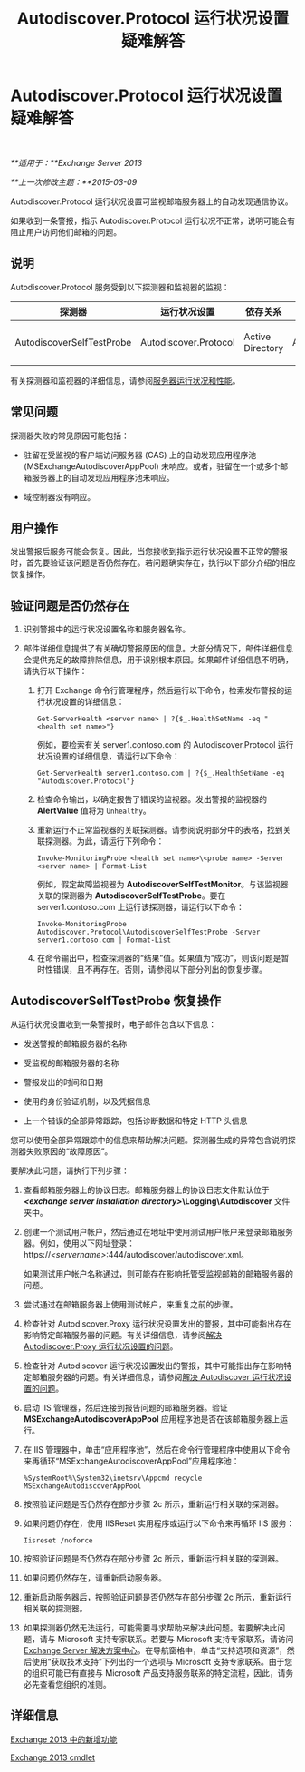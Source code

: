 ﻿---
title: Autodiscover.Protocol 运行状况设置疑难解答
TOCTitle: Autodiscover.Protocol 运行状况设置疑难解答
ms:assetid: 06afdcc8-7920-4e88-b85a-98e67a19d221
ms:mtpsurl: https://technet.microsoft.com/zh-cn/library/ms.exch.scom.autodiscover.protocol(v=EXCHG.150)
ms:contentKeyID: 53275690
ms.date: 10/08/2015
mtps_version: v=EXCHG.150
ms.translationtype: HT
---

# Autodiscover.Protocol 运行状况设置疑难解答

 

_**适用于：**Exchange Server 2013_

_**上一次修改主题：**2015-03-09_

Autodiscover.Protocol 运行状况设置可监视邮箱服务器上的自动发现通信协议。

如果收到一条警报，指示 Autodiscover.Protocol 运行状况不正常，说明可能会有阻止用户访问他们邮箱的问题。

## 说明

Autodiscover.Protocol 服务受到以下探测器和监视器的监视：


<table>
<colgroup>
<col style="width: 25%" />
<col style="width: 25%" />
<col style="width: 25%" />
<col style="width: 25%" />
</colgroup>
<thead>
<tr class="header">
<th>探测器</th>
<th>运行状况设置</th>
<th>依存关系</th>
<th>关联监视器</th>
</tr>
</thead>
<tbody>
<tr class="odd">
<td><p>AutodiscoverSelfTestProbe</p></td>
<td><p>Autodiscover.Protocol</p></td>
<td><p>Active Directory</p></td>
<td><p>AutodiscoverSelfTestMonitor</p></td>
</tr>
</tbody>
</table>


有关探测器和监视器的详细信息，请参阅[服务器运行状况和性能](https://technet.microsoft.com/zh-cn/library/jj150551\(v=exchg.150\))。

## 常见问题

探测器失败的常见原因可能包括：

  - 驻留在受监视的客户端访问服务器 (CAS) 上的自动发现应用程序池 (MSExchangeAutodiscoverAppPool) 未响应。或者，驻留在一个或多个邮箱服务器上的自动发现应用程序池未响应。

  - 域控制器没有响应。

## 用户操作

发出警报后服务可能会恢复。因此，当您接收到指示运行状况设置不正常的警报时，首先要验证该问题是否仍然存在。若问题确实存在，执行以下部分介绍的相应恢复操作。

## 验证问题是否仍然存在

1.  识别警报中的运行状况设置名称和服务器名称。

2.  邮件详细信息提供了有关确切警报原因的信息。大部分情况下，邮件详细信息会提供充足的故障排除信息，用于识别根本原因。如果邮件详细信息不明确，请执行以下操作：
    
    1.  打开 Exchange 命令行管理程序，然后运行以下命令，检索发布警报的运行状况设置的详细信息：
        
            Get-ServerHealth <server name> | ?{$_.HealthSetName -eq "<health set name>"}
        
        例如，要检索有关 server1.contoso.com 的 Autodiscover.Protocol 运行状况设置的详细信息，请运行以下命令：
        
            Get-ServerHealth server1.contoso.com | ?{$_.HealthSetName -eq "Autodiscover.Protocol"}
    
    2.  检查命令输出，以确定报告了错误的监视器。发出警报的监视器的 **AlertValue** 值将为 `Unhealthy`。
    
    3.  重新运行不正常监视器的关联探测器。请参阅说明部分中的表格，找到关联探测器。为此，请运行下列命令：
        
            Invoke-MonitoringProbe <health set name>\<probe name> -Server <server name> | Format-List
        
        例如，假定故障监视器为 **AutodiscoverSelfTestMonitor**。与该监视器关联的探测器为 **AutodiscoverSelfTestProbe**。要在 server1.contoso.com 上运行该探测器，请运行以下命令：
        
            Invoke-MonitoringProbe Autodiscover.Protocol\AutodiscoverSelfTestProbe -Server server1.contoso.com | Format-List
    
    4.  在命令输出中，检查探测器的“结果”值。如果值为“成功”，则该问题是暂时性错误，且不再存在。否则，请参阅以下部分列出的恢复步骤。

## AutodiscoverSelfTestProbe 恢复操作

从运行状况设置收到一条警报时，电子邮件包含以下信息：

  - 发送警报的邮箱服务器的名称

  - 受监视的邮箱服务器的名称

  - 警报发出的时间和日期

  - 使用的身份验证机制，以及凭据信息

  - 上一个错误的全部异常跟踪，包括诊断数据和特定 HTTP 头信息

您可以使用全部异常跟踪中的信息来帮助解决问题。探测器生成的异常包含说明探测器失败原因的“故障原因”。

要解决此问题，请执行下列步骤：

1.  查看邮箱服务器上的协议日志。邮箱服务器上的协议日志文件默认位于 ***\<exchange server installation directory\>*\\Logging\\Autodiscover** 文件夹中。

2.  创建一个测试用户帐户，然后通过在地址中使用测试用户帐户来登录邮箱服务器。例如，使用以下网址登录：https://*\<servername\>*:444/autodiscover/autodiscover.xml。
    
    如果测试用户帐户名称通过，则可能存在影响托管受监视邮箱的邮箱服务器的问题。

3.  尝试通过在邮箱服务器上使用测试帐户，来重复之前的步骤。

4.  检查针对 Autodiscover.Proxy 运行状况设置发出的警报，其中可能指出存在影响特定邮箱服务器的问题。有关详细信息，请参阅[解决 Autodiscover.Proxy 运行状况设置的问题](troubleshooting-autodiscover-proxy-health-set.md)。

5.  检查针对 Autodiscover 运行状况设置发出的警报，其中可能指出存在影响特定邮箱服务器的问题。有关详细信息，请参阅[解决 Autodiscover 运行状况设置的问题](troubleshooting-autodiscover-health-set.md)。

6.  启动 IIS 管理器，然后连接到报告问题的邮箱服务器。验证 **MSExchangeAutodiscoverAppPool** 应用程序池是否在该邮箱服务器上运行。

7.  在 IIS 管理器中，单击“应用程序池”，然后在命令行管理程序中使用以下命令来再循环“MSExchangeAutodiscoverAppPool”应用程序池：
    
        %SystemRoot%\System32\inetsrv\Appcmd recycle MSExchangeAutodiscoverAppPool

8.  按照验证问题是否仍然存在部分步骤 2c 所示，重新运行相关联的探测器。

9.  如果问题仍存在，使用 IISReset 实用程序或运行以下命令来再循环 IIS 服务：
    
        Iisreset /noforce

10. 按照验证问题是否仍然存在部分步骤 2c 所示，重新运行相关联的探测器。

11. 如果问题仍然存在，请重新启动服务器。

12. 重新启动服务器后，按照验证问题是否仍然存在部分步骤 2c 所示，重新运行相关联的探测器。

13. 如果探测器仍然无法运行，可能需要寻求帮助来解决此问题。若要解决此问题，请与 Microsoft 支持专家联系。若要与 Microsoft 支持专家联系，请访问 [Exchange Server 解决方案中心](http://go.microsoft.com/fwlink/p/?linkid=180809)。在导航窗格中，单击“支持选项和资源”，然后使用“获取技术支持”下列出的一个选项与 Microsoft 支持专家联系。由于您的组织可能已有直接与 Microsoft 产品支持服务联系的特定流程，因此，请务必先查看您组织的准则。

## 详细信息

[Exchange 2013 中的新增功能](https://technet.microsoft.com/zh-cn/library/jj150540\(v=exchg.150\))

[Exchange 2013 cmdlet](https://technet.microsoft.com/zh-cn/library/bb124413\(v=exchg.150\))

